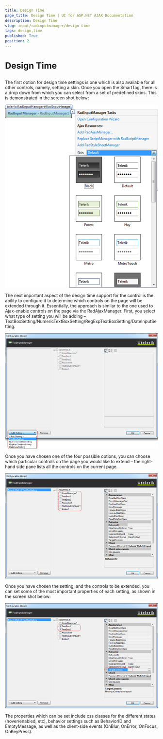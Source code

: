 ```yaml
---
title: Design Time
page_title: Design Time | UI for ASP.NET AJAX Documentation
description: Design Time
slug: input/radinputmanager/design-time
tags: design,time
published: True
position: 2
---
```


# Design Time



## 

The first option for design time settings is one which is also available for all other controls, namely, setting a skin. Once you open the SmartTag, there is a drop down from which you can select from a set of predefined skins. This is demonstrated in the screen shot below:

![Screen capture](images/ScreenCap.png)

The next important aspect of the design time support for the control is the ability to configure it to determine which controls on the page will be extended through it. Essentially, the approach is similar to the one used to Ajax-enable controls on the page via the RadAjaxManager. First, you select what type of setting you will be adding – TextBoxSetting/NumericTextBoxSetting/RegExpTextBoxSetting/DateInputSetting.

![Screen capture](images/ScreenCap1.png)

Once you have chosen one of the four possible options, you can choose which particular controls on the page you would like to extend – the right-hand side pane lists all the controls on the current page.

![Screen capture](images/ScreenCap2.png)

Once you have chosen the setting, and the controls to be extended, you can set some of the most important properties of each setting, as shown in the screen shot below:

![Screen capture](images/ScreenCap3.png)

The properties which can be set include css classes for the different states (hover/enabled, etc), behavior settings such as BehaviorID and EmptyMessage, as well as the client-side events (OnBlur, OnError, OnFocus, OnKeyPress).
